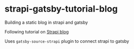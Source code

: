 # strapi-gatsby-tutorial-blog

Building a static blog in strapi and gatsby

Following tutorial on [Strapi blog](https://strapi.io/blog/how-to-build-a-static-blog-with-gatsby-and-strapi)

Uses `gatsby-source-strapi` plugin to connect strapi to gatsby

